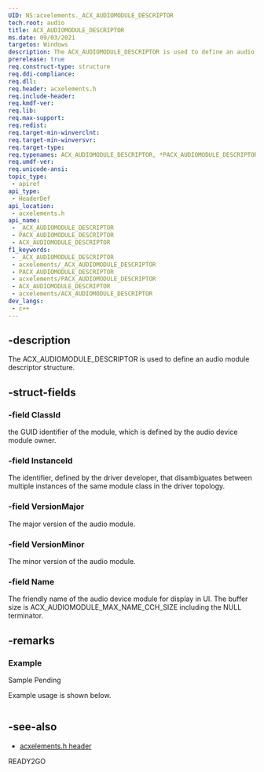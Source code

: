 ```yaml
---
UID: NS:acxelements._ACX_AUDIOMODULE_DESCRIPTOR
tech.root: audio 
title: ACX_AUDIOMODULE_DESCRIPTOR
ms.date: 09/03/2021
targetos: Windows
description: The ACX_AUDIOMODULE_DESCRIPTOR is used to define an audio module descriptor structure.
prerelease: true
req.construct-type: structure
req.ddi-compliance: 
req.dll: 
req.header: acxelements.h
req.include-header: 
req.kmdf-ver: 
req.lib: 
req.max-support: 
req.redist: 
req.target-min-winverclnt: 
req.target-min-winversvr: 
req.target-type: 
req.typenames: ACX_AUDIOMODULE_DESCRIPTOR, *PACX_AUDIOMODULE_DESCRIPTOR
req.umdf-ver: 
req.unicode-ansi: 
topic_type:
 - apiref
api_type:
 - HeaderDef
api_location:
 - acxelements.h
api_name:
 - _ACX_AUDIOMODULE_DESCRIPTOR
 - PACX_AUDIOMODULE_DESCRIPTOR
 - ACX_AUDIOMODULE_DESCRIPTOR
f1_keywords:
 - _ACX_AUDIOMODULE_DESCRIPTOR
 - acxelements/_ACX_AUDIOMODULE_DESCRIPTOR
 - PACX_AUDIOMODULE_DESCRIPTOR
 - acxelements/PACX_AUDIOMODULE_DESCRIPTOR
 - ACX_AUDIOMODULE_DESCRIPTOR
 - acxelements/ACX_AUDIOMODULE_DESCRIPTOR
dev_langs:
 - c++
---
```


## -description

The ACX_AUDIOMODULE_DESCRIPTOR is used to define an audio module descriptor structure.

## -struct-fields

### -field ClassId

the GUID identifier of the module, which is defined by the audio device module owner.

### -field InstanceId

The identifier, defined by the driver developer, that disambiguates between multiple instances of the same module class in the driver topology.

### -field VersionMajor

The major version of the audio module.

### -field VersionMinor

The minor version of the audio module.

### -field Name

The friendly name of the audio device module for display in UI. The buffer size is ACX_AUDIOMODULE_MAX_NAME_CCH_SIZE including the NULL terminator.

## -remarks

### Example

Sample Pending

Example usage is shown below.

```cpp

```

## -see-also

- [acxelements.h header](index.md)

READY2GO